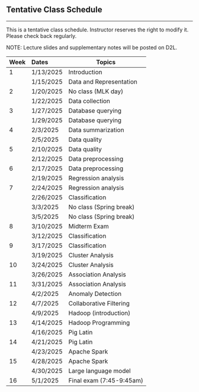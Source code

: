## Tentative Class Schedule
---
 This is a tentative class schedule. Instructor reserves the right to modify it. Please check back regularly. 
 
 NOTE: Lecture slides and supplementary notes will be posted on D2L. 

| Week |  Dates   |    Topics       |
|------|:---------|-----------------|
| 1  | 1/13/2025  | Introduction |
|    | 1/15/2025  | Data and Representation | 
| 2  | 1/20/2025  | No class (MLK day) | 
|    | 1/22/2025  | Data collection |
| 3  | 1/27/2025  | Database querying |
|    | 1/29/2025  | Database querying | 
| 4  | 2/3/2025  | Data summarization |
|    | 2/5/2025   | Data quality | 
| 5  | 2/10/2025   | Data quality |
|    | 2/12/2025   | Data preprocessing |
| 6  | 2/17/2025  | Data preprocessing|
|    | 2/19/2025  | Regression analysis  |
| 7  | 2/24/2025  |  Regression analysis  |
|    | 2/26/2025  | Classification  |
|    | 3/3/2025  |  No class (Spring break)    | 
|    | 3/5/2025   | No class (Spring break) |
| 8  | 3/10/2025   | Midterm Exam     |
|    | 3/12/2025   |  Classification  |
| 9  | 3/17/2025  | Classification |
|    | 3/19/2025  | Cluster Analysis |
| 10 | 3/24/2025  | Cluster Analysis |
|    | 3/26/2025  | Association Analysis |
| 11 | 3/31/2025  | Association Analysis |
|    | 4/2/2025   | Anomaly Detection |
| 12 | 4/7/2025   | Collaborative Filtering |
|    | 4/9/2025   | Hadoop (introduction)  |
| 13 | 4/14/2025  | Hadoop Programming  |
|    | 4/16/2025  | Pig Latin     |
| 14 | 4/21/2025  | Pig Latin      |
|    | 4/23/2025  | Apache Spark      | 
| 15 | 4/28/2025  | Apache Spark    |
|    | 4/30/2025  | Large language model    |
| 16 | 5/1/2025   | Final exam (7:45-9:45am) |
